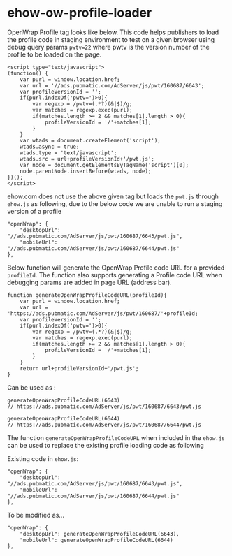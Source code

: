 # ehow-ow-profile-loader



OpenWrap Profile tag looks like below. This code helps publishers to load the profile code in staging environment to test on a given browser using debug query params `pwtv=22` where pwtv is the version number of the profile to be loaded on the page.

```
<script type="text/javascript">
(function() {
	var purl = window.location.href;
	var url = '//ads.pubmatic.com/AdServer/js/pwt/160687/6643';
	var profileVersionId = '';
	if(purl.indexOf('pwtv=')>0){
		var regexp = /pwtv=(.*?)(&|$)/g;
		var matches = regexp.exec(purl);
		if(matches.length >= 2 && matches[1].length > 0){
			profileVersionId = '/'+matches[1];
		}
	}
	var wtads = document.createElement('script');
	wtads.async = true;
	wtads.type = 'text/javascript';
	wtads.src = url+profileVersionId+'/pwt.js';
	var node = document.getElementsByTagName('script')[0];
	node.parentNode.insertBefore(wtads, node);
})();
</script>
```

ehow.com does not use the above given tag but loads the `pwt.js` through `ehow.js` as following, due to the below code we are unable to run a staging version of a profile 
```
"openWrap": {
    "desktopUrl": "//ads.pubmatic.com/AdServer/js/pwt/160687/6643/pwt.js",
    "mobileUrl": "//ads.pubmatic.com/AdServer/js/pwt/160687/6644/pwt.js"
},
```

Below function will generate the OpenWrap Profile code URL for a provided `profileId`. The function also supports generating a Profile code URL when debugging params are added in page URL (address bar).

```
function generateOpenWrapProfileCodeURL(profileId){
    var purl = window.location.href;
    var url = 'https://ads.pubmatic.com/AdServer/js/pwt/160687/'+profileId;
    var profileVersionId = '';
    if(purl.indexOf('pwtv=')>0){
        var regexp = /pwtv=(.*?)(&|$)/g;
        var matches = regexp.exec(purl);
        if(matches.length >= 2 && matches[1].length > 0){
            profileVersionId = '/'+matches[1];
        }
    }
    return url+profileVersionId+'/pwt.js';
}
```

Can be used as :
```
generateOpenWrapProfileCodeURL(6643)
// https://ads.pubmatic.com/AdServer/js/pwt/160687/6643/pwt.js

generateOpenWrapProfileCodeURL(6644)
// https://ads.pubmatic.com/AdServer/js/pwt/160687/6644/pwt.js

```

The function `generateOpenWrapProfileCodeURL` when included in the `ehow.js` can be used to replace the existing profile loading code as following

Existing code in `ehow.js`:
```
"openWrap": {
    "desktopUrl": "//ads.pubmatic.com/AdServer/js/pwt/160687/6643/pwt.js",
    "mobileUrl": "//ads.pubmatic.com/AdServer/js/pwt/160687/6644/pwt.js"
},
```

To be modified as...
```
"openWrap": {
    "desktopUrl": generateOpenWrapProfileCodeURL(6643),
    "mobileUrl": generateOpenWrapProfileCodeURL(6644)
},
```
